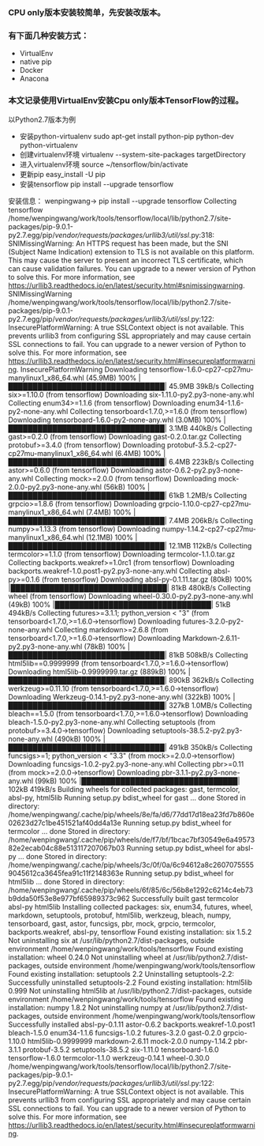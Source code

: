 ### CPU only版本安装较简单，先安装改版本。

### 有下面几种安装方式：
- VirtualEnv
- native pip
- Docker
- Anacona

### 本文记录使用VirtualEnv安装Cpu only版本TensorFlow的过程。

以Python2.7版本为例

- 安装python-virtualenv
  sudo apt-get install python-pip python-dev python-virtualenv
- 创建virtualenv环境
  virtualenv --system-site-packages targetDirectory
- 进入virtualenv环境
  source ~/tensorflow/bin/activate
- 更新pip
  easy_install -U pip
- 安装tensorflow
  pip install --upgrade tensorflow
  
安装信息：
wenpingwang-> pip install --upgrade tensorflow
Collecting tensorflow
/home/wenpingwang/work/tools/tensorflow/local/lib/python2.7/site-packages/pip-9.0.1-py2.7.egg/pip/_vendor/requests/packages/urllib3/util/ssl_.py:318: SNIMissingWarning: An HTTPS request has been made, but the SNI (Subject Name Indication) extension to TLS is not available on this platform. This may cause the server to present an incorrect TLS certificate, which can cause validation failures. You can upgrade to a newer version of Python to solve this. For more information, see https://urllib3.readthedocs.io/en/latest/security.html#snimissingwarning.
  SNIMissingWarning
/home/wenpingwang/work/tools/tensorflow/local/lib/python2.7/site-packages/pip-9.0.1-py2.7.egg/pip/_vendor/requests/packages/urllib3/util/ssl_.py:122: InsecurePlatformWarning: A true SSLContext object is not available. This prevents urllib3 from configuring SSL appropriately and may cause certain SSL connections to fail. You can upgrade to a newer version of Python to solve this. For more information, see https://urllib3.readthedocs.io/en/latest/security.html#insecureplatformwarning.
  InsecurePlatformWarning
  Downloading tensorflow-1.6.0-cp27-cp27mu-manylinux1_x86_64.whl (45.9MB)
    100% |████████████████████████████████| 45.9MB 39kB/s 
Collecting six>=1.10.0 (from tensorflow)
  Downloading six-1.11.0-py2.py3-none-any.whl
Collecting enum34>=1.1.6 (from tensorflow)
  Downloading enum34-1.1.6-py2-none-any.whl
Collecting tensorboard<1.7.0,>=1.6.0 (from tensorflow)
  Downloading tensorboard-1.6.0-py2-none-any.whl (3.0MB)
    100% |████████████████████████████████| 3.1MB 440kB/s 
Collecting gast>=0.2.0 (from tensorflow)
  Downloading gast-0.2.0.tar.gz
Collecting protobuf>=3.4.0 (from tensorflow)
  Downloading protobuf-3.5.2-cp27-cp27mu-manylinux1_x86_64.whl (6.4MB)
    100% |████████████████████████████████| 6.4MB 223kB/s 
Collecting astor>=0.6.0 (from tensorflow)
  Downloading astor-0.6.2-py2.py3-none-any.whl
Collecting mock>=2.0.0 (from tensorflow)
  Downloading mock-2.0.0-py2.py3-none-any.whl (56kB)
    100% |████████████████████████████████| 61kB 1.2MB/s 
Collecting grpcio>=1.8.6 (from tensorflow)
  Downloading grpcio-1.10.0-cp27-cp27mu-manylinux1_x86_64.whl (7.4MB)
    100% |████████████████████████████████| 7.4MB 206kB/s 
Collecting numpy>=1.13.3 (from tensorflow)
  Downloading numpy-1.14.2-cp27-cp27mu-manylinux1_x86_64.whl (12.1MB)
    100% |████████████████████████████████| 12.1MB 112kB/s 
Collecting termcolor>=1.1.0 (from tensorflow)
  Downloading termcolor-1.1.0.tar.gz
Collecting backports.weakref>=1.0rc1 (from tensorflow)
  Downloading backports.weakref-1.0.post1-py2.py3-none-any.whl
Collecting absl-py>=0.1.6 (from tensorflow)
  Downloading absl-py-0.1.11.tar.gz (80kB)
    100% |████████████████████████████████| 81kB 480kB/s 
Collecting wheel (from tensorflow)
  Downloading wheel-0.30.0-py2.py3-none-any.whl (49kB)
    100% |████████████████████████████████| 51kB 494kB/s 
Collecting futures>=3.1.1; python_version < "3" (from tensorboard<1.7.0,>=1.6.0->tensorflow)
  Downloading futures-3.2.0-py2-none-any.whl
Collecting markdown>=2.6.8 (from tensorboard<1.7.0,>=1.6.0->tensorflow)
  Downloading Markdown-2.6.11-py2.py3-none-any.whl (78kB)
    100% |████████████████████████████████| 81kB 508kB/s 
Collecting html5lib==0.9999999 (from tensorboard<1.7.0,>=1.6.0->tensorflow)
  Downloading html5lib-0.9999999.tar.gz (889kB)
    100% |████████████████████████████████| 890kB 362kB/s 
Collecting werkzeug>=0.11.10 (from tensorboard<1.7.0,>=1.6.0->tensorflow)
  Downloading Werkzeug-0.14.1-py2.py3-none-any.whl (322kB)
    100% |████████████████████████████████| 327kB 1.0MB/s 
Collecting bleach==1.5.0 (from tensorboard<1.7.0,>=1.6.0->tensorflow)
  Downloading bleach-1.5.0-py2.py3-none-any.whl
Collecting setuptools (from protobuf>=3.4.0->tensorflow)
  Downloading setuptools-38.5.2-py2.py3-none-any.whl (490kB)
    100% |████████████████████████████████| 491kB 350kB/s 
Collecting funcsigs>=1; python_version < "3.3" (from mock>=2.0.0->tensorflow)
  Downloading funcsigs-1.0.2-py2.py3-none-any.whl
Collecting pbr>=0.11 (from mock>=2.0.0->tensorflow)
  Downloading pbr-3.1.1-py2.py3-none-any.whl (99kB)
    100% |████████████████████████████████| 102kB 419kB/s 
Building wheels for collected packages: gast, termcolor, absl-py, html5lib
  Running setup.py bdist_wheel for gast ... done
  Stored in directory: /home/wenpingwang/.cache/pip/wheels/8e/fa/d6/77dd17d18ea23fd7b860e02623d27c1be451521af40dd4a13e
  Running setup.py bdist_wheel for termcolor ... done
  Stored in directory: /home/wenpingwang/.cache/pip/wheels/de/f7/bf/1bcac7bf30549e6a4957382e2ecab04c88e513117207067b03
  Running setup.py bdist_wheel for absl-py ... done
  Stored in directory: /home/wenpingwang/.cache/pip/wheels/3c/0f/0a/6c94612a8c26070755559045612ca3645fea91c11f2148363e
  Running setup.py bdist_wheel for html5lib ... done
  Stored in directory: /home/wenpingwang/.cache/pip/wheels/6f/85/6c/56b8e1292c6214c4eb73b9dda50f53e8e977bf65989373c962
Successfully built gast termcolor absl-py html5lib
Installing collected packages: six, enum34, futures, wheel, markdown, setuptools, protobuf, html5lib, werkzeug, bleach, numpy, tensorboard, gast, astor, funcsigs, pbr, mock, grpcio, termcolor, backports.weakref, absl-py, tensorflow
  Found existing installation: six 1.5.2
    Not uninstalling six at /usr/lib/python2.7/dist-packages, outside environment /home/wenpingwang/work/tools/tensorflow
  Found existing installation: wheel 0.24.0
    Not uninstalling wheel at /usr/lib/python2.7/dist-packages, outside environment /home/wenpingwang/work/tools/tensorflow
  Found existing installation: setuptools 2.2
    Uninstalling setuptools-2.2:
      Successfully uninstalled setuptools-2.2
  Found existing installation: html5lib 0.999
    Not uninstalling html5lib at /usr/lib/python2.7/dist-packages, outside environment /home/wenpingwang/work/tools/tensorflow
  Found existing installation: numpy 1.8.2
    Not uninstalling numpy at /usr/lib/python2.7/dist-packages, outside environment /home/wenpingwang/work/tools/tensorflow
Successfully installed absl-py-0.1.11 astor-0.6.2 backports.weakref-1.0.post1 bleach-1.5.0 enum34-1.1.6 funcsigs-1.0.2 futures-3.2.0 gast-0.2.0 grpcio-1.10.0 html5lib-0.9999999 markdown-2.6.11 mock-2.0.0 numpy-1.14.2 pbr-3.1.1 protobuf-3.5.2 setuptools-38.5.2 six-1.11.0 tensorboard-1.6.0 tensorflow-1.6.0 termcolor-1.1.0 werkzeug-0.14.1 wheel-0.30.0
/home/wenpingwang/work/tools/tensorflow/local/lib/python2.7/site-packages/pip-9.0.1-py2.7.egg/pip/_vendor/requests/packages/urllib3/util/ssl_.py:122: InsecurePlatformWarning: A true SSLContext object is not available. This prevents urllib3 from configuring SSL appropriately and may cause certain SSL connections to fail. You can upgrade to a newer version of Python to solve this. For more information, see https://urllib3.readthedocs.io/en/latest/security.html#insecureplatformwarning.
